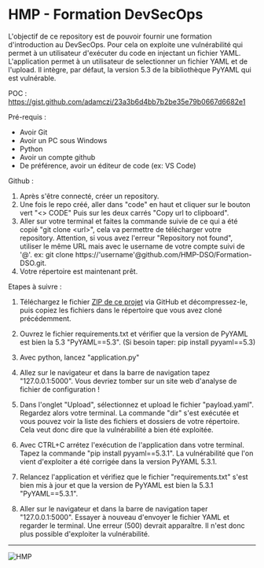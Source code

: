 # HMP - Formation DevSecOps

L'objectif de ce repository est de pouvoir fournir une formation d'introduction au DevSecOps. Pour cela on exploite une vulnérabilité qui permet à un utilisateur d'exécuter du code en injectant un fichier YAML.
L'application permet à un utilisateur de selectionner un fichier YAML et de l'upload. Il intègre, par défaut, la version 5.3 de la bibliothèque PyYAML qui est vulnérable. 

POC : https://gist.github.com/adamczi/23a3b6d4bb7b2be35e79b0667d6682e1

Pré-requis :
- Avoir Git
- Avoir un PC sous Windows
- Python 
- Avoir un compte github
- De préférence, avoir un éditeur de code (ex: VS Code)

Github :
1) Après s'être connecté, créer un repository.
2) Une fois le repo créé, aller dans "code" en haut et cliquer sur le bouton vert "<> CODE" Puis sur les deux carrés "Copy url to clipboard".
3) Aller sur votre terminal et faites la commande suivie de ce qui a été copié "git clone \<url\>", cela va permettre de télécharger votre repository. Attention, si vous avez l'erreur "Repository not found", utiliser le même URL mais avec le username de votre compte suivi de '@'. ex: git clone https://'username'@github.com/HMP-DSO/Formation-DSO.git.
5) Votre répertoire est maintenant prêt.

Etapes à suivre :

1) Téléchargez le fichier [ZIP de ce projet](https://github.com/HMP-DSO/Formation-DSO/archive/refs/heads/main.zip) via GitHub et décompressez-le, puis copiez les fichiers dans le répertoire que vous avez cloné précédemment.

2) Ouvrez le fichier requirements.txt et vérifier que la version de PyYAML est bien la 5.3 "PyYAML==5.3". (Si besoin taper: pip install pyyaml==5.3)

3) Avec python, lancez "application.py"

4) Allez sur le navigateur et dans la barre de navigation tapez "127.0.0.1:5000". Vous devriez tomber sur un site web d'analyse de fichier de configuration !

5) Dans l'onglet "Upload", sélectionnez et upload le fichier "payload.yaml". Regardez alors votre terminal. La commande "dir" s'est exécutée et vous pouvez voir la liste des fichiers et dossiers de votre répertoire. Cela veut donc dire que la vulnérabilité a bien été exploitée.

6) Avec CTRL+C arrétez l'exécution de l'application dans votre terminal. Tapez la commande "pip install pyyaml==5.3.1". La vulnérabilité que l'on vient d'exploiter a été corrigée dans la version PyYAML 5.3.1.

7) Relancez l'application et vérifiez que le fichier "requirements.txt" s'est bien mis à jour et que la version de PyYAML est bien la 5.3.1 "PyYAML==5.3.1".

8) Aller sur le navigateur et dans la barre de navigation taper "127.0.0.1:5000". Essayer à nouveau d'envoyer le fichier YAML et regarder le terminal. Une erreur (500) devrait apparaître. Il n'est donc plus possible d'exploiter la vulnérabilité.
   
____________________________________________________________________________________________________________
   ![HMP](https://github.com/user-attachments/assets/e7576c9a-c7bd-4150-aba2-9adee745a976)


